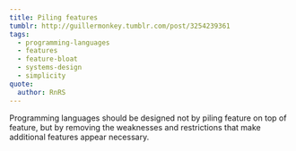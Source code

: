 ```yaml
---
title: Piling features
tumblr: http://guillermonkey.tumblr.com/post/3254239361
tags:
  - programming-languages
  - features
  - feature-bloat
  - systems-design
  - simplicity
quote:
  author: RnRS
---
```


Programming languages should be designed not by piling feature on top of feature, but by removing the weaknesses and restrictions that make additional features appear necessary.
